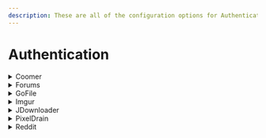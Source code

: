 ```yaml
---
description: These are all of the configuration options for Authentication.
---
```


# Authentication

<details>

<summary>Coomer</summary>

In order to scrape your favorites from coomer, you need to provide Cyberdrop-DL with your coomer `session` cookie.

Once you have put your `session` cookie into the authentication file, you can add `https://coomer.su/favorites` to the URLs file, and Cyberdrop-DL will scrape your favorites.

</details>

<details>

<summary>Forums</summary>

In order to scrape links/content from forums, you need to provide Cyberdrop-DL with your login details so it can access the website. This section also includes cookies for the support forums.

If you use the cookie extractor to load the XF\_User\_Cookies into the program, you don't need to provide the program with credentials. If you ever log out of the forum in your browser though, you will need to use the cookie extractor again to get new cookies.

It is best to leave the authentication parameter for SimpCity blank, as they have made their forum public and have asked users scraping the website not to use logged in users.

In order to set specific authentication values for a config instead of the global values, make an `authentication.yaml` file in the config folder.

***

* \<forum>\_xf\_user\_cookie

This is the value for the cookie I was talking about above. If you want to only use credentials, you can leave this blank.

* \<forum>\_username

This is your username for the forum. Again, if you use the cookie, you don't need to provide this.

* \<forum>\_password

This is your password for the forum. Again, if you use the cookie, you don't need to provide this.

</details>

<details>

<summary>GoFile</summary>

If you decide to pay for GoFile Premium (faster downloads, etc) you can provide your API key to Cyberdrop-DL in order for the program to use it.

***

* gofile\_api\_key

You can get your API key here: [https://gofile.io/myProfile](https://gofile.io/myProfile)

</details>

<details>

<summary>Imgur</summary>

In order to scrape images from Imgur, you'll need to create a client on Imgurs website.

[https://api.imgur.com/oauth2/addclient](https://api.imgur.com/oauth2/addclient)

Some examples of what to put in for what it asks for:

* Application Name: Cyberdrop-DL
* OAuth2 without a callback URL
* Website: \<really doesn't matter>
* Email: Your email
* Description: Cyberdrop-DL client

***

* imgur\_client\_id

After generating the client above, you will need to give Cyberdrop-DL the client ID.

</details>

<details>

<summary>JDownloader</summary>

Under JDownloader 2 settings -> MyJDownloader

You will set an email, password, and device name (then connect).

***

* jdownloader\_username

Provide Cyberdrop-DL the email from above

* jdownloader\_password

Provide Cyberdrop-DL the password from above

* jdownloader\_device

Provide Cyberdrop-DL the device name from above

</details>

<details>

<summary>PixelDrain</summary>

If you decide to pay for PixelDrain premium (faster downloads, etc) you can provide your API key to Cyberdrop-Dl in order for the program to use it.

***

* pixeldrain\_api\_key

You can get your API key here: [https://pixeldrain.com/user/api\_keys](https://pixeldrain.com/user/api\_keys)

</details>

<details>

<summary>Reddit</summary>

In order to scrape files from Reddit, you'll need to create an app on reddits website (it's free).

[https://www.reddit.com/prefs/apps](https://www.reddit.com/prefs/apps)

Some examples of what to put in for what it asks for:

* name: Cyberdrop-DL
* script
*
*

***

* reddit\_personal\_use\_script
* reddit\_secret

after generating the app, you will need to give Cyberdrop-DL these values.

</details>
